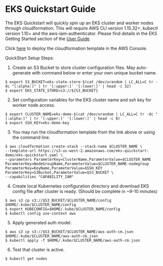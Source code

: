 # EKS Quickstart Guide 
The EKS Quickstart will quickly spin up an EKS cluster and worker nodes through cloudformation. This will require AWS CLI version 1.15.32+, kubectl version 1.10+ and the aws-iam-authenticator. Please find details in the EKS Getting Started section of the [User Guide](https://docs.aws.amazon.com/eks/latest/userguide/getting-started.html).

Click [here](https://console.aws.amazon.com/cloudformation/home?#/stacks/new?stackName=eks-quickstart&templateURL=https://s3-us-west-2.amazonaws.com/eks-quickstart-demo/v3/eks-quickstart.yaml) to deploy the cloudformation template in the AWS Console.

QuickStart Setup Steps:

1. Create an S3 Bucket to store cluster configuration files. May auto-generate with command below or enter your own unique bucket name.
```
$ export S3_BUCKET=eks-state-store-$(cat /dev/urandom | LC_ALL=C tr -dc "[:alpha:]" | tr '[:upper:]' '[:lower:]' | head -c 32)
$ export EKS_STATE_STORE=s3://${S3_BUCKET}
```

2. Set configuration variables for the EKS cluster name and ssh key for worker node access.
```
$ export CLUSTER_NAME=eks-demo-$(cat /dev/urandom | LC_ALL=C tr -dc "[:alpha:]" | tr '[:upper:]' '[:lower:]' | head -c 8)
$ export SSH_KEY=eks-demo-key
```

3. You may run the cloudformation template from the link above or using the command line.
```
$ aws cloudformation create-stack --stack-name $CLUSTER_NAME \
--template-url https://s3-us-west-2.amazonaws.com/eks-quickstart-demo/eks-quickstart.yaml \
--parameters ParameterKey=ClusterName,ParameterValue=$CLUSTER_NAME ParameterKey=NodeGroupName,ParameterValue=$CLUSTER_NAME-nodegroup ParameterKey=KeyName,ParameterValue=$SSH_KEY ParameterKey=S3Bucket,ParameterValue=$S3_BUCKET \
--capabilities "CAPABILITY_IAM"
```	

4. Create local Kubernetes configuration directory and download EKS config file after cluster is ready. (Should be complete in ~9-10 minutes)
```
$ aws s3 cp s3://$S3_BUCKET/$CLUSTER_NAME/config $HOME/.kube/$CLUSTER_NAME/config
$ export KUBECONFIG=$HOME/.kube/$CLUSTER_NAME/config
$ kubectl config use-context aws
```

5. Apply generated auth model.
```
$ aws s3 cp s3://$S3_BUCKET/$CLUSTER_NAME/aws-auth-cm.json $HOME/.kube/$CLUSTER_NAME/aws-auth-cm.json
$ kubectl apply -f $HOME/.kube/$CLUSTER_NAME/aws-auth-cm.json
```

6. Test that cluster is active.
```
$ kubectl get nodes
```
